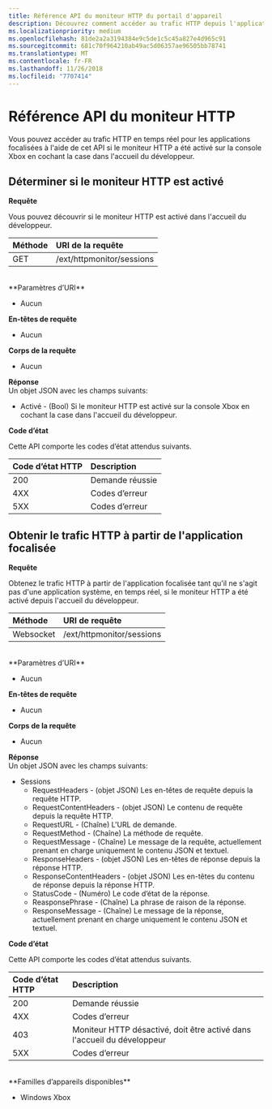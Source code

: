 ```yaml
---
title: Référence API du moniteur HTTP du portail d'appareil
description: Découvrez comment accéder au trafic HTTP depuis l'application focalisée sur une Xbox.
ms.localizationpriority: medium
ms.openlocfilehash: 81de2a2a3194384e9c5de1c5c45a827e4d965c91
ms.sourcegitcommit: 681c70f964210ab49ac5d06357ae96505bb78741
ms.translationtype: MT
ms.contentlocale: fr-FR
ms.lasthandoff: 11/26/2018
ms.locfileid: "7707414"
---
```

# <a name="http-monitor-api-reference"></a>Référence API du moniteur HTTP   
Vous pouvez accéder au trafic HTTP en temps réel pour les applications focalisées à l'aide de cet API si le moniteur HTTP a été activé sur la console Xbox en cochant la case dans l'accueil du développeur.

## <a name="get-if-the-http-monitor-is-enabled"></a>Déterminer si le moniteur HTTP est activé

**Requête**

Vous pouvez découvrir si le moniteur HTTP est activé dans l'accueil du développeur.

Méthode      | URI de la requête
:------     | :-----
GET | /ext/httpmonitor/sessions
<br />
**Paramètres d’URI**

- Aucun

**En-têtes de requête**

- Aucun

**Corps de la requête**

- Aucun

**Réponse**   
Un objet JSON avec les champs suivants:

* Activé - (Bool) Si le moniteur HTTP est activé sur la console Xbox en cochant la case dans l'accueil du développeur.

**Code d’état**

Cette API comporte les codes d’état attendus suivants.

Code d’état HTTP      | Description
:------     | :-----
200 | Demande réussie
4XX | Codes d’erreur
5XX | Codes d’erreur

## <a name="get-http-traffic-from-the-focused-app"></a>Obtenir le trafic HTTP à partir de l'application focalisée
**Requête**

Obtenez le trafic HTTP à partir de l'application focalisée tant qu'il ne s'agit pas d'une application système, en temps réel, si le moniteur HTTP a été activé depuis l'accueil du développeur.

Méthode      | URI de requête
:------     | :-----
Websocket | /ext/httpmonitor/sessions
<br />
**Paramètres d’URI**

- Aucun

**En-têtes de requête**

- Aucun

**Corps de la requête**

- Aucun

**Réponse**   
Un objet JSON avec les champs suivants:

* Sessions
    * RequestHeaders - (objet JSON) Les en-têtes de requête depuis la requête HTTP.
    * RequestContentHeaders - (objet JSON) Le contenu de requête depuis la requête HTTP.
    * RequestURL - (Chaîne) L'URL de demande.
    * RequestMethod - (Chaîne) La méthode de requête.
    * RequestMessage - (Chaîne) Le message de la requête, actuellement prenant en charge uniquement le contenu JSON et textuel.
    * ResponseHeaders - (objet JSON) Les en-têtes de réponse depuis la réponse HTTP.
    * ResponseContentHeaders - (objet JSON) Les en-têtes du contenu de réponse depuis la réponse HTTP.
    * StatusCode - (Numéro) Le code d’état de la réponse.
    * ReasponsePhrase - (Chaîne) La phrase de raison de la réponse.
    * ResponseMessage - (Chaîne) Le message de la réponse, actuellement prenant en charge uniquement le contenu JSON et textuel.

**Code d’état**

Cette API comporte les codes d’état attendus suivants.

Code d’état HTTP      | Description
:------     | :-----
200 | Demande réussie
4XX | Codes d’erreur
403 | Moniteur HTTP désactivé, doit être activé dans l'accueil du développeur
5XX | Codes d’erreur

<br />
**Familles d’appareils disponibles**

* Windows Xbox